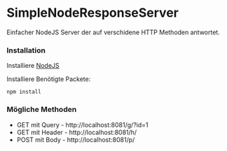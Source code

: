 # SimpleNodeResponseServer

Einfacher NodeJS Server der auf verschidene HTTP Methoden antwortet.


### Installation

 Installiere [NodeJS](http://www.dropwizard.io/1.0.2/docs/)

 Installiere Benötigte Packete:
```
npm install
```

### Mögliche Methoden
* GET mit Query - http://localhost:8081/g/?id=1
* GET mit Header - http://localhost:8081/h/
* POST mit Body - http://localhost:8081/p/
